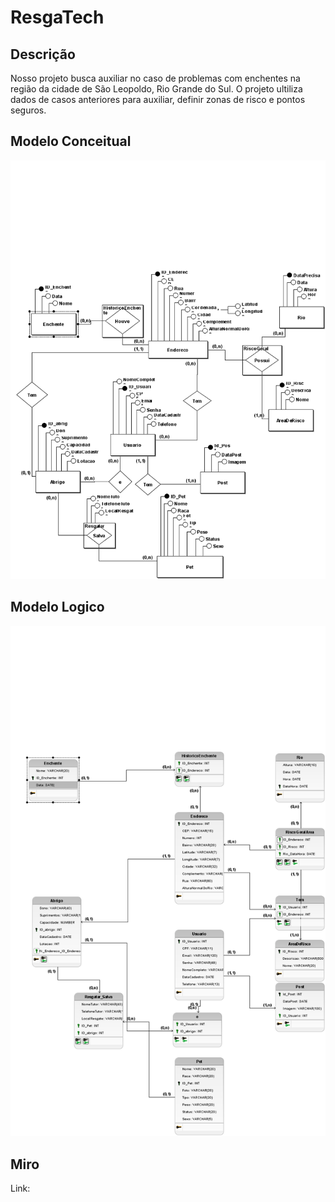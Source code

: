 # ResgaTech

## Descrição
Nosso projeto busca auxiliar no caso de problemas com enchentes na região da cidade de São Leopoldo, Rio Grande do Sul.
O projeto ultiliza dados de casos anteriores para auxiliar, definir zonas de risco e pontos seguros.

## Modelo Conceitual
<img src="https://github.com/riansantos21/P.I/blob/main/BrModelo/PI_Conceitual.png">

## Modelo Logico
<img src="https://github.com/riansantos21/P.I/blob/main/BrModelo/PI_Logico.png">


## Miro

Link: <link src="https://miro.com/welcomeonboard/dmJuRVFIRXJQYnExTXYzaWhlcmhmYXRtc2hxeVF4WWRvWjBqTTZUV1VtTVJWdkFxWmZRZEFXQWttT3RwVUFMKytoemJHV3VBeGtUdW0rVEpzY1JsdnpKTFZmb0UvWGlJeWJodVRCcjRMRVVvT3E1YzN0SHZDMEcxZXhNS3pBK29QdGo1ZEV3bUdPQWRZUHQzSGl6V2NBPT0hdjE=?share_link_id=250918291327" text-content='Miro'>
